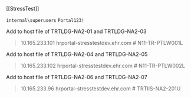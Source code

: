 [[StressTest]]

`internal\superusers`
`Portal123!`



Add to host file of TRTLDG-NA2-01 and TRTLDG-NA2-03 
> 10.165.233.101 hrportal-stresstestdev.ehr.com # N11-TR-PTLW001L  

Add to host file of TRTLDG-NA2-04 and TRTLDG-NA2-05 
> 10.165.233.102 hrportal-stresstestdev.ehr.com # N11-TR-PTLW002L  

Add to host file of TRTLDG-NA2-06 and TRTLDG-NA2-07
> 10.165.233.96 hrportal-stresstestdev.ehr.com # TRTIIS-NA2-201U

